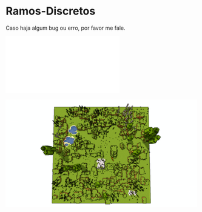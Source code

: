 # Ramos-Discretos
Caso haja algum bug ou erro, por favor me fale.

![Tutorial](./tutorial.md)

![Imagem de geração no modo 1](./mode_1.png)
